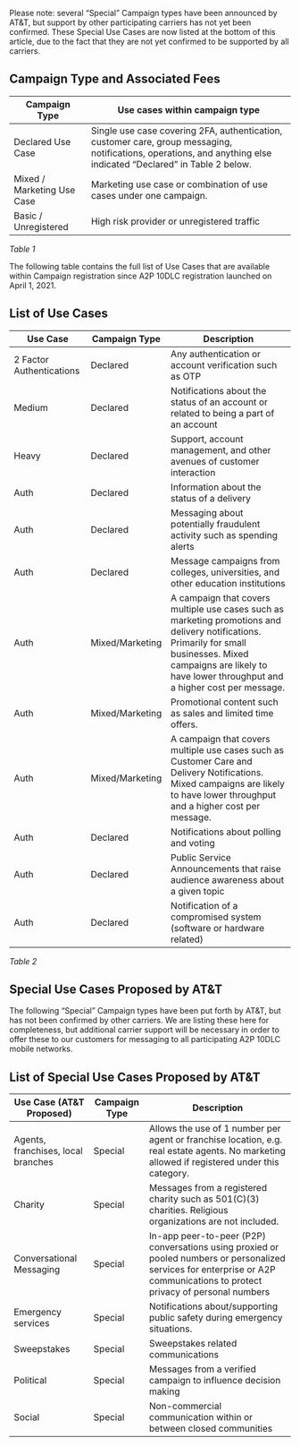 
Please note: several “Special” Campaign types have been announced by AT&T, but support by other participating carriers has not yet been confirmed. These Special Use Cases are now listed at the bottom of this article, due to the fact that they are not yet confirmed to be supported by all carriers. 

## Campaign Type and Associated Fees
| Campaign Type | Use cases within campaign type |
|---|---|
| Declared Use Case | Single use case covering 2FA, authentication, customer care, group messaging, notifications, operations, and anything else indicated “Declared” in Table 2 below. |
| Mixed / Marketing Use Case | Marketing use case or combination of use cases under one campaign. |
| Basic / Unregistered | High risk provider or unregistered traffic | 
*Table 1*


The following table contains the full list of Use Cases that are available within Campaign registration since A2P 10DLC registration launched on April 1, 2021. 
## List of Use Cases
| Use Case | Campaign Type | Description |
|---|---|---|
| 2 Factor Authentications | Declared | Any authentication or account verification such as OTP |
| Medium | Declared | Notifications about the status of an account or related to being a part of an account |
| Heavy | Declared | Support, account management, and other avenues of customer interaction |
| Auth | Declared | Information about the status of a delivery |
| Auth | Declared | Messaging about potentially fraudulent activity such as spending alerts |
| Auth | Declared | Message campaigns from colleges, universities, and other education institutions |
| Auth | Mixed/Marketing | A campaign that covers multiple use cases such as marketing promotions and delivery notifications. Primarily for small businesses. Mixed campaigns are likely to have lower throughput and a higher cost per message. |
| Auth | Mixed/Marketing | Promotional content such as sales and limited time offers. |
| Auth | Mixed/Marketing| A campaign that covers multiple use cases such as Customer Care and Delivery Notifications. Mixed campaigns are likely to have lower throughput and a higher cost per message. |
| Auth | Declared | Notifications about polling and voting |
| Auth | Declared | Public Service Announcements that raise audience awareness about a given topic |
| Auth | Declared | Notification of a compromised system (software or hardware related) |
*Table 2*

## Special Use Cases Proposed by AT&T
The following “Special” Campaign types have been put forth by AT&T, but has not been confirmed by other carriers. We are listing these here for completeness, but additional carrier support will be necessary in order to offer these to our customers for messaging to all participating A2P 10DLC mobile networks.

## List of Special Use Cases Proposed by AT&T
| Use Case (AT&T Proposed) | Campaign Type | Description|
|---|---|---|
| Agents, franchises, local branches | Special | Allows the use of 1 number per agent or franchise location, e.g. real estate agents. No marketing allowed if registered under this category. |
| Charity | Special | Messages from a registered charity such as 501(C)(3) charities. Religious organizations are not included. |
| Conversational Messaging | Special | In-app peer-to-peer (P2P) conversations using proxied or pooled numbers or personalized services for enterprise or A2P communications to protect privacy of personal numbers |
| Emergency services | Special | Notifications about/supporting public safety during emergency situations. |
| Sweepstakes | Special | Sweepstakes related communications |
| Political | Special | Messages from a verified campaign to influence decision making |
| Social | Special | Non-commercial communication within or between closed communities |
